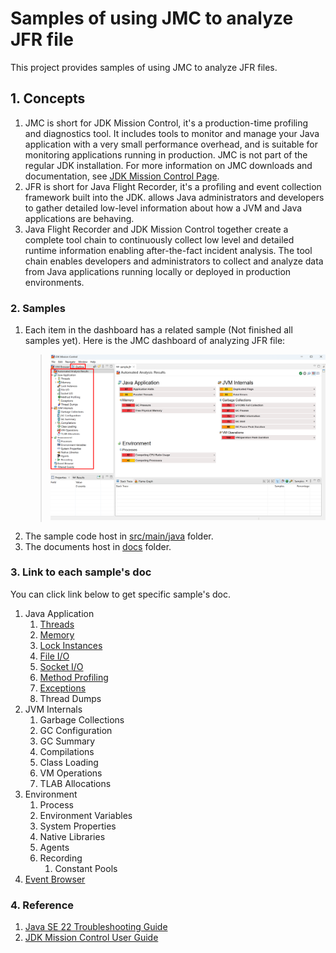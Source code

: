 # Samples of using JMC to analyze JFR file

This project provides samples of using JMC to analyze JFR files.

## 1. Concepts

1. JMC is short for JDK Mission Control, it's a production-time profiling and diagnostics tool. It includes tools to 
   monitor and manage your Java application with a very small performance overhead, and is suitable for monitoring 
   applications running in production. JMC is not part of the regular JDK installation. For more information on JMC 
   downloads and documentation, see [JDK Mission Control Page](https://www.oracle.com/java/technologies/jdk-mission-control.html).
2. JFR is short for Java Flight Recorder, it's a profiling and event collection framework built into the JDK. allows 
   Java administrators and developers to gather detailed low-level information about how a JVM and Java applications 
   are behaving.
3. Java Flight Recorder and JDK Mission Control together create a complete tool chain to continuously collect low level 
   and detailed runtime information enabling after-the-fact incident analysis. The tool chain enables developers and 
   administrators to collect and analyze data from Java applications running locally or deployed in production 
   environments.

### 2. Samples

1. Each item in the dashboard has a related sample (Not finished all samples yet). Here is the JMC dashboard of 
   analyzing JFR file:
   > ![JMC-dashboard-of-analyzing-JFR-file](./pictures/JMC-dashboard-of-analyzing-JFR-file.png)
2. The sample code host in [src/main/java](/src/main/java) folder.
3. The documents host in [docs](docs) folder. 

### 3. Link to each sample's doc

You can click link below to get specific sample's doc.

1. Java Application
   1. [Threads](./docs/Threads.md)
   2. [Memory](./docs/Memory.md)
   3. [Lock Instances](./docs/LockInstances.md)
   4. [File I/O](./docs/FileIO.md)
   5. [Socket I/O](./docs/SocketIO.md)
   6. [Method Profiling](./docs/MethodProfiling.md)
   7. [Exceptions](./docs/Exceptions.md)
   8. Thread Dumps
2. JVM Internals
   1. Garbage Collections
   2. GC Configuration
   3. GC Summary
   4. Compilations
   5. Class Loading
   6. VM Operations
   7. TLAB Allocations
3. Environment
   1. Process
   2. Environment Variables
   3. System Properties
   4. Native Libraries
   5. Agents
   6. Recording
      1. Constant Pools
4. [Event Browser](./docs/EventBrowser.md)

### 4. Reference

1. [Java SE 22 Troubleshooting Guide](https://docs.oracle.com/en/java/javase/22/troubleshoot/index.html)
2. [JDK Mission Control User Guide](https://docs.oracle.com/en/java/java-components/jdk-mission-control/9/user-guide/)

